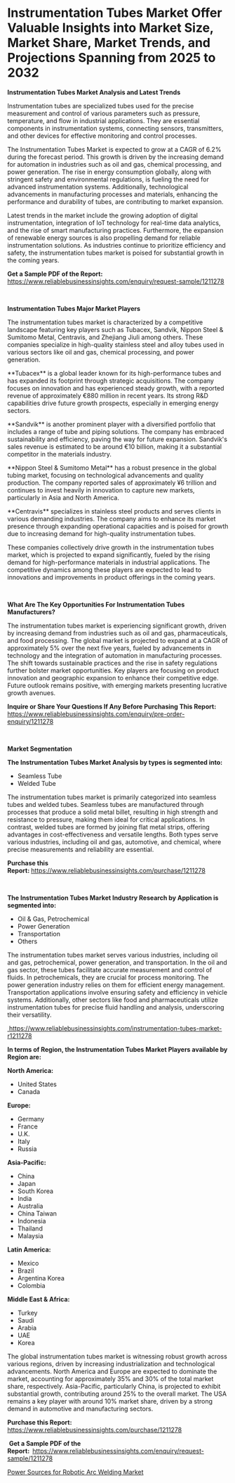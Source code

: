 <p><h1>Instrumentation Tubes Market Offer Valuable Insights into Market Size, Market Share, Market Trends, and Projections Spanning from 2025 to 2032</h1></p><p><strong>Instrumentation Tubes Market Analysis and Latest Trends</strong></p>
<p><p>Instrumentation tubes are specialized tubes used for the precise measurement and control of various parameters such as pressure, temperature, and flow in industrial applications. They are essential components in instrumentation systems, connecting sensors, transmitters, and other devices for effective monitoring and control processes.</p><p>The Instrumentation Tubes Market is expected to grow at a CAGR of 6.2% during the forecast period. This growth is driven by the increasing demand for automation in industries such as oil and gas, chemical processing, and power generation. The rise in energy consumption globally, along with stringent safety and environmental regulations, is fueling the need for advanced instrumentation systems. Additionally, technological advancements in manufacturing processes and materials, enhancing the performance and durability of tubes, are contributing to market expansion.</p><p>Latest trends in the market include the growing adoption of digital instrumentation, integration of IoT technology for real-time data analytics, and the rise of smart manufacturing practices. Furthermore, the expansion of renewable energy sources is also propelling demand for reliable instrumentation solutions. As industries continue to prioritize efficiency and safety, the instrumentation tubes market is poised for substantial growth in the coming years.</p></p>
<p><strong>Get a Sample PDF of the Report:&nbsp;</strong> <a href="https://www.reliablebusinessinsights.com/enquiry/request-sample/1211278?utm_campaign=1789&utm_medium=2&utm_source=Github&utm_content=ia&utm_term=24032025&utm_id=instrumentation-tubes">https://www.reliablebusinessinsights.com/enquiry/request-sample/1211278</a></p>
<p>&nbsp;</p>
<p><strong>Instrumentation Tubes Major Market Players</strong></p>
<p><p>The instrumentation tubes market is characterized by a competitive landscape featuring key players such as Tubacex, Sandvik, Nippon Steel & Sumitomo Metal, Centravis, and Zhejiang Jiuli among others. These companies specialize in high-quality stainless steel and alloy tubes used in various sectors like oil and gas, chemical processing, and power generation.</p><p>**Tubacex** is a global leader known for its high-performance tubes and has expanded its footprint through strategic acquisitions. The company focuses on innovation and has experienced steady growth, with a reported revenue of approximately €880 million in recent years. Its strong R&D capabilities drive future growth prospects, especially in emerging energy sectors.</p><p>**Sandvik** is another prominent player with a diversified portfolio that includes a range of tube and piping solutions. The company has embraced sustainability and efficiency, paving the way for future expansion. Sandvik's sales revenue is estimated to be around €10 billion, making it a substantial competitor in the materials industry.</p><p>**Nippon Steel & Sumitomo Metal** has a robust presence in the global tubing market, focusing on technological advancements and quality production. The company reported sales of approximately ¥6 trillion and continues to invest heavily in innovation to capture new markets, particularly in Asia and North America.</p><p>**Centravis** specializes in stainless steel products and serves clients in various demanding industries. The company aims to enhance its market presence through expanding operational capacities and is poised for growth due to increasing demand for high-quality instrumentation tubes.</p><p>These companies collectively drive growth in the instrumentation tubes market, which is projected to expand significantly, fueled by the rising demand for high-performance materials in industrial applications. The competitive dynamics among these players are expected to lead to innovations and improvements in product offerings in the coming years.</p></p>
<p>&nbsp;</p>
<p><strong>What Are The Key Opportunities For Instrumentation Tubes Manufacturers?</strong></p>
<p><p>The instrumentation tubes market is experiencing significant growth, driven by increasing demand from industries such as oil and gas, pharmaceuticals, and food processing. The global market is projected to expand at a CAGR of approximately 5% over the next five years, fueled by advancements in technology and the integration of automation in manufacturing processes. The shift towards sustainable practices and the rise in safety regulations further bolster market opportunities. Key players are focusing on product innovation and geographic expansion to enhance their competitive edge. Future outlook remains positive, with emerging markets presenting lucrative growth avenues.</p></p>
<p><strong>Inquire or Share Your Questions If Any Before Purchasing This Report:</strong> <a href="https://www.reliablebusinessinsights.com/enquiry/pre-order-enquiry/1211278?utm_campaign=1789&utm_medium=2&utm_source=Github&utm_content=ia&utm_term=24032025&utm_id=instrumentation-tubes">https://www.reliablebusinessinsights.com/enquiry/pre-order-enquiry/1211278</a></p>
<p>&nbsp;</p>
<p><strong>Market Segmentation</strong></p>
<p><strong>The Instrumentation Tubes Market Analysis by types is segmented into:</strong></p>
<p><ul><li>Seamless Tube</li><li>Welded Tube</li></ul></p>
<p><p>The instrumentation tubes market is primarily categorized into seamless tubes and welded tubes. Seamless tubes are manufactured through processes that produce a solid metal billet, resulting in high strength and resistance to pressure, making them ideal for critical applications. In contrast, welded tubes are formed by joining flat metal strips, offering advantages in cost-effectiveness and versatile lengths. Both types serve various industries, including oil and gas, automotive, and chemical, where precise measurements and reliability are essential.</p></p>
<p><strong>Purchase this Report:&nbsp;</strong><a href="https://www.reliablebusinessinsights.com/purchase/1211278?utm_campaign=1789&utm_medium=2&utm_source=Github&utm_content=ia&utm_term=24032025&utm_id=instrumentation-tubes">https://www.reliablebusinessinsights.com/purchase/1211278</a></p>
<p>&nbsp;</p>
<p><strong>The Instrumentation Tubes Market Industry Research by Application is segmented into:</strong></p>
<p><ul><li>Oil & Gas, Petrochemical</li><li>Power Generation</li><li>Transportation</li><li>Others</li></ul></p>
<p><p>The instrumentation tubes market serves various industries, including oil and gas, petrochemical, power generation, and transportation. In the oil and gas sector, these tubes facilitate accurate measurement and control of fluids. In petrochemicals, they are crucial for process monitoring. The power generation industry relies on them for efficient energy management. Transportation applications involve ensuring safety and efficiency in vehicle systems. Additionally, other sectors like food and pharmaceuticals utilize instrumentation tubes for precise fluid handling and analysis, underscoring their versatility.</p></p>
<p><a href="https://www.reliablebusinessinsights.com/instrumentation-tubes-market-r1211278?utm_campaign=1789&utm_medium=2&utm_source=Github&utm_content=ia&utm_term=24032025&utm_id=instrumentation-tubes">&nbsp;https://www.reliablebusinessinsights.com/instrumentation-tubes-market-r1211278</a></p>
<p><strong>In terms of Region, the Instrumentation Tubes Market Players available by Region are:</strong></p>
<p>
    <p> <strong> North America: </strong>
        <ul>
            <li>United States</li>
            <li>Canada</li>
        </ul>
        </p> 
    <p> <strong> Europe: </strong>
        <ul>
            <li>Germany</li>
            <li>France</li>
            <li>U.K.</li>
            <li>Italy</li>
            <li>Russia</li>
        </ul>
        </p> 
    <p> <strong> Asia-Pacific: </strong>
        <ul>
            <li>China</li>
            <li>Japan</li>
            <li>South Korea</li>
            <li>India</li>
            <li>Australia</li>
            <li>China Taiwan</li>
            <li>Indonesia</li>
            <li>Thailand</li>
            <li>Malaysia</li>
        </ul>
        </p> 
    <p> <strong> Latin America: </strong>
        <ul>
            <li>Mexico</li>
            <li>Brazil</li>
            <li>Argentina Korea</li>
            <li>Colombia</li>
        </ul>
        </p> 
    <p> <strong> Middle East & Africa: </strong>
        <ul>
            <li>Turkey</li>
            <li>Saudi</li>
            <li>Arabia</li>
            <li>UAE</li>
            <li>Korea</li>
        </ul>
    </p>
    </p>
<p><p>The global instrumentation tubes market is witnessing robust growth across various regions, driven by increasing industrialization and technological advancements. North America and Europe are expected to dominate the market, accounting for approximately 35% and 30% of the total market share, respectively. Asia-Pacific, particularly China, is projected to exhibit substantial growth, contributing around 25% to the overall market. The USA remains a key player with around 10% market share, driven by a strong demand in automotive and manufacturing sectors.</p></p>
<p><strong>Purchase this Report: </strong><a href="https://www.reliablebusinessinsights.com/purchase/1211278?utm_campaign=1789&utm_medium=2&utm_source=Github&utm_content=ia&utm_term=24032025&utm_id=instrumentation-tubes">https://www.reliablebusinessinsights.com/purchase/1211278</a></p>
<p>&nbsp;<strong>Get a Sample PDF of the Report:&nbsp;&nbsp;</strong><a href="https://www.reliablebusinessinsights.com/enquiry/request-sample/1211278?utm_campaign=1789&utm_medium=2&utm_source=Github&utm_content=ia&utm_term=24032025&utm_id=instrumentation-tubes">https://www.reliablebusinessinsights.com/enquiry/request-sample/1211278</a></p>
<p><strong></strong></p>
<p><p><a href="https://github.com/ocambdidarhz/Market-Research-Report-List-1/blob/main/power-sources-for-robotic-arc-welding-market.md?utm_campaign=1789&utm_medium=2&utm_source=Github&utm_content=ia&utm_term=24032025&utm_id=instrumentation-tubes">Power Sources for Robotic Arc Welding Market</a></p></p>